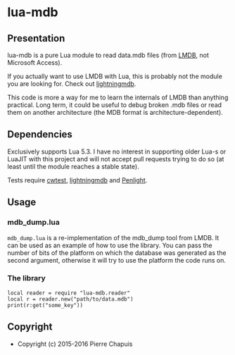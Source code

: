 # lua-mdb

## Presentation

lua-mdb is a pure Lua module to read data.mdb files (from
[LMDB](http://symas.com/mdb/), not Microsoft Access).

If you actually want to use LMDB with Lua, this is probably not the module
you are looking for. Check out
[lightningmdb](https://github.com/shmul/lightningmdb).

This code is more a way for me to learn the internals of LMDB than anything
practical. Long term, it could be useful to debug broken .mdb files or read
them on another architecture (the MDB format is architecture-dependent).

## Dependencies

Exclusively supports Lua 5.3. I have no interest in supporting older Lua-s
or LuaJIT with this project and will not accept pull requests trying to do
so (at least until the module reaches a stable state).

Tests require [cwtest](https://github.com/catwell/cwtest),
[lightningmdb](https://github.com/shmul/lightningmdb)
and [Penlight](https://github.com/stevedonovan/Penlight).

## Usage

### mdb_dump.lua

`mdb_dump.lua` is a re-implementation of the mdb_dump tool from LMDB. It can
be used as an example of how to use the library. You can pass the number of
bits of the platform on which the database was generated as the second argument,
otherwise it will try to use the platform the code runs on.

### The library

    local reader = require "lua-mdb.reader"
    local r = reader.new("path/to/data.mdb")
    print(r:get("some_key"))

## Copyright

- Copyright (c) 2015-2016 Pierre Chapuis

